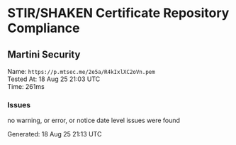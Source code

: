 # STIR/SHAKEN Certificate Repository Compliance

## Martini Security

Name: `https://p.mtsec.me/2e5a/R4kIxlXC2oVn.pem`\
Tested At: 18 Aug 25 21:03 UTC\
Time: 261ms

### Issues

no warning, or error, or notice date level issues were found

Generated: 18 Aug 25 21:13 UTC